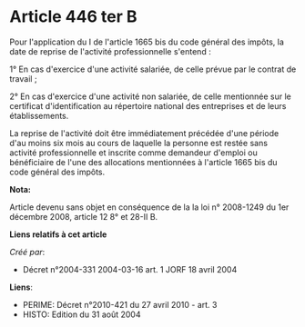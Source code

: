 # Article 446 ter B

Pour l'application du I de l'article 1665 bis du code général des impôts, la date de reprise de l'activité professionnelle
s'entend :

1° En cas d'exercice d'une activité salariée, de celle prévue par le contrat de travail ;

2° En cas d'exercice d'une activité non salariée, de celle mentionnée sur le certificat d'identification au répertoire
national des entreprises et de leurs établissements.

La reprise de l'activité doit être immédiatement précédée d'une période d'au moins six mois au cours de laquelle la personne
est restée sans activité professionnelle et inscrite comme demandeur d'emploi ou bénéficiaire de l'une des allocations
mentionnées à l'article 1665 bis du code général des impôts.

**Nota:**

Article devenu sans objet en conséquence de la la loi n° 2008-1249 du 1er décembre 2008, article 12 8° et 28-II B.

**Liens relatifs à cet article**

_Créé par_:

  - Décret n°2004-331 2004-03-16 art. 1 JORF 18 avril 2004

**Liens**:

  - PERIME: Décret n°2010-421  du 27 avril 2010 - art. 3
  - HISTO: Edition du 31 août 2004
